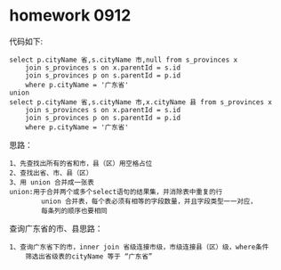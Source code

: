 # homework 0912

代码如下:
``` 
select p.cityName 省,s.cityName 市,null from s_provinces x
	join s_provinces s on x.parentId = s.id
	join s_provinces p on s.parentId = p.id
	where p.cityName = '广东省'
union 
select p.cityName 省,s.cityName 市,x.cityName 县 from s_provinces x
	join s_provinces s on x.parentId = s.id
	join s_provinces p on s.parentId = p.id
	where p.cityName = '广东省'
```
思路：

    1、先查找出所有的省和市，县（区）用空格占位
    2、查找出省、市、县（区）
    3、用 union 合并成一张表
    union:用于合并两个或多个select语句的结果集，并消除表中重复的行
            union 合并表，每个表必须有相等的字段数量，并且字段类型一一对应，
            每条列的顺序也要相同
            

查询广东省的市、县思路：

    1、查询广东省下的市，inner join 省级连接市级，市级连接县（区）级，where条件
        筛选出省级表的cityName 等于 “广东省”
             
    
